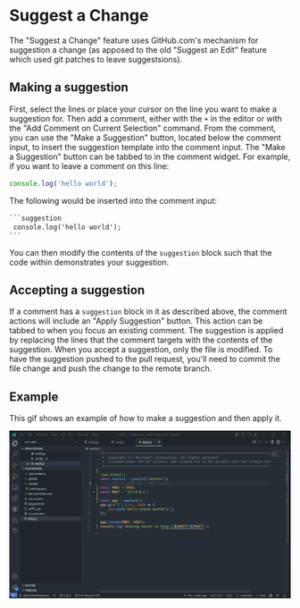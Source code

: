 # Suggest a Change

The "Suggest a Change" feature uses GitHub.com's mechanism for suggestion a change (as apposed to the old "Suggest an Edit" feature which used git patches to leave suggestsions).

## Making a suggestion

First, select the lines or place your cursor on the line you want to make a suggestion for. Then add a comment, either with the `+` in the editor or with the "Add Comment on Current Selection" command. From the comment, you can use the "Make a Suggestion" button, located below the comment input, to insert the suggestion template into the comment input. The "Make a Suggestion" button can be tabbed to in the comment widget. For example, if you want to leave a comment on this line:

```ts
console.log('hello world');
```

The following would be inserted into the comment input:

````
```suggestion
 console.log('hello world');
```
````

You can then modify the contents of the `suggestion` block such that the code within demonstrates your suggestion.

## Accepting a suggestion

If a comment has a `suggestion` block in it as described above, the comment actions will include an "Apply Suggestion" button. This action can be tabbed to when you focus an existing comment. The suggestion is applied by replacing the lines that the comment targets with the contents of the suggestion. When you accept a suggestion, only the file is modified. To have the suggestion pushed to the pull request, you'll need to commit the file change and push the change to the remote branch.

## Example

This gif shows an example of how to make a suggestion and then apply it.

![Example of how to suggest and accept a change in a PR](/documentation/changelog/0.58.0/suggest-a-change.gif)